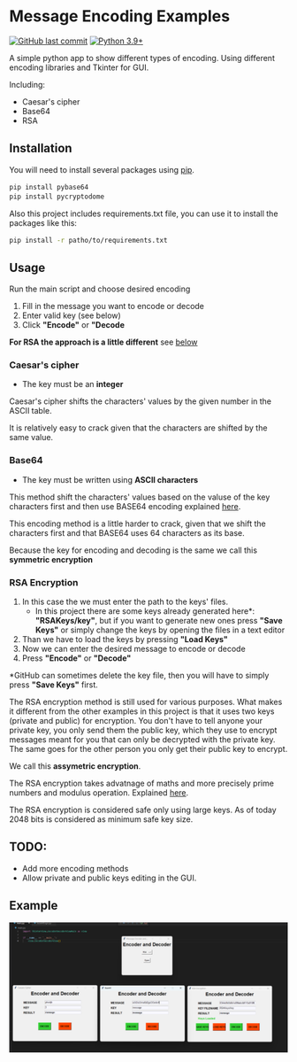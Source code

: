 # Message Encoding Examples

[![GitHub last commit](https://img.shields.io/github/last-commit/TadPal/PythonProject)](https://github.com/TadPal/PythonProject)
[![Python 3.9+](https://img.shields.io/badge/python-3.9-green.svg)](https://www.python.org/downloads/release/python-390/)

A simple python app to show different types of encoding. Using different encoding libraries and Tkinter for GUI.

Including:
- Caesar's cipher
- Base64
- RSA

## Installation

You will need to install several packages using [pip](https://pip.pypa.io).

```bash
pip install pybase64
pip install pycryptodome
```
Also this project includes requirements.txt file, you can use it to install the packages like this:

```bash
pip install -r patho/to/requirements.txt
```

## Usage

Run the main script and choose desired encoding

1. Fill in the message you want to encode or decode
2. Enter valid key (see below)
3. Click **"Encode"** or **"Decode**

**For RSA the approach is a little different** see [below](#rsa-encryption)

### Caesar's cipher

- The key must be an **integer**

Caesar's cipher shifts the characters' values by the given number in the ASCII table.

It is relatively easy to crack given that the characters are shifted by the same value.

### Base64

- The key must be written using **ASCII characters**

This method shift the characters' values based on the valuse of the key characters first and then use BASE64 encoding explained [here](https://bunny.net/academy/http/what-is-base64-encoding-and-decoding/).

This encoding method is a little harder to crack, given that we shift the characters first and that BASE64 uses 64 characters as its base.

Because the key for encoding and decoding is the same we call this **symmetric encryption**

### RSA Encryption

1. In this case the we must enter the path to the keys' files.
    - In this project there are some keys already generated here*: **"RSAKeys/key"**, but if you want to generate new ones press **"Save Keys"** or simply change the keys by opening the files in a text editor
2. Than we have to load the keys by pressing **"Load Keys"**
3. Now we can enter the desired message to encode or decode
4. Press **"Encode"** or **"Decode"**

*GitHub can sometimes delete the key file, then you will have to simply press **"Save Keys"** first.

The RSA encryption method is still used for various purposes. What makes it different from the other examples in this project is that it uses two keys (private and public) for encryption. You don't have to tell anyone your private key, you only send them the public key, which they use to encrypt messages meant for you that can only be decrypted with the private key. The same goes for the other person you only get their public key to encrypt. 

We call this **assymetric encryption**.

The RSA encryption takes advatnage of maths and more precisely prime numbers and modulus operation. Explained [here](https://www.youtube.com/watch?v=4zahvcJ9glg). 

The RSA encryption is considered safe only using large keys. As of today 2048 bits is considered as minimum safe key size. 

## TODO:
- Add more encoding methods
- Allow private and public keys editing in the GUI.

## Example
![Example](Example.png)

